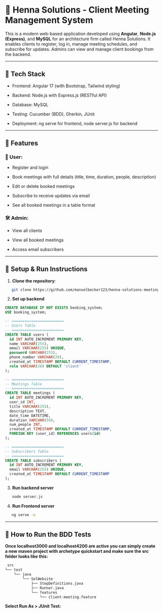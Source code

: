 # 🏢 Henna Solutions - Client Meeting Management System

This is a modern web-based application developed using **Angular**, **Node.js (Express)**, and **MySQL** for an architecture firm called Henna Solutions. It enables clients to register, log in, manage meeting schedules, and subscribe for updates. Admins can view and manage client bookings from the backend.



---
## 🔧 Tech Stack

- Frontend: Angular 17 (with Bootstrap, Tailwind styling)

- Backend: Node.js with Express.js (RESTful API)

- Database: MySQL

- Testing: Cucumber (BDD), Gherkin, JUnit

- Deployment: ng serve for frontend, node server.js for backend

---

## 🎯 Features

### 👥 User:
- Register and login

- Book meetings with full details (title, time, duration, people, description)

- Edit or delete booked meetings

- Subscribe to receive updates via email

- See all booked meetings in a table format

### 🛠️ Admin:

- View all clients

- View all booked meetings

- Access email subscribers

---

## 🚀 Setup & Run Instructions

1. **Clone the repository**:

```bash
   git clone https://github.com/manuelbecker123/henna-solutions-meetings.git
   ```

2. **Set up backend**

```sql
CREATE DATABASE IF NOT EXISTS booking_system;
USE booking_system;

-- ========================
-- Users Table
-- ========================
CREATE TABLE users (
  id INT AUTO_INCREMENT PRIMARY KEY,
  name VARCHAR(255),
  email VARCHAR(255) UNIQUE,
  password VARCHAR(255),
  phone_number VARCHAR(20),
  created_at TIMESTAMP DEFAULT CURRENT_TIMESTAMP,
  role VARCHAR(20) DEFAULT 'client'
);

-- ========================
-- Meetings Table
-- ========================
CREATE TABLE meetings (
  id INT AUTO_INCREMENT PRIMARY KEY,
  user_id INT,
  title VARCHAR(255),
  description TEXT,
  date_time DATETIME,
  duration VARCHAR(50),
  num_people INT,
  created_at TIMESTAMP DEFAULT CURRENT_TIMESTAMP,
  FOREIGN KEY (user_id) REFERENCES users(id)
);

-- ========================
-- Subscribers Table
-- ========================
CREATE TABLE subscribers (
  id INT AUTO_INCREMENT PRIMARY KEY,
  email VARCHAR(255) UNIQUE,
  created_at TIMESTAMP DEFAULT CURRENT_TIMESTAMP
);
```

3. **Run backend server**
   ```bash
   node server.js

   ```


5. **Run Frontend server**
```bash
   ng serve -o
   ```

---
## 🏃 How to Run the BDD Tests
 **Once localhost3000 and localhost4200 are active you can simply create a new maven project with archetype quickstart and make sure the src folder looks like this:**
```bash
 src
└── test
    └── java
        └── SelWebsite
            ├── StepDefinitions.java
            ├── Runner.java
            └── features
                └── client-meeting.feature
```
**Select Run As > JUnit Test:**






